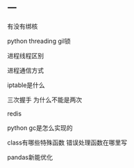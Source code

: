## 一

有没有绑核

python threading gil锁

进程线程区别

进程通信方式

iptable是什么

三次握手 为什么不能是两次

redis

python gc是怎么实现的

class有哪些特殊函数 错误处理函数在哪里写

pandas新能优化 